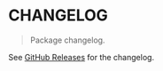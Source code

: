 # CHANGELOG

> Package changelog.

See [GitHub Releases](https://github.com/stdlib-js/utils-uncurry/releases) for the changelog.